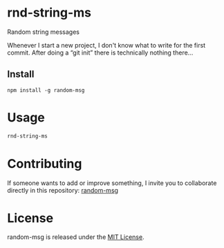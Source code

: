 # rnd-string-ms
Random string messages

Whenever I start a new project, I don't know what to write for the first commit. After doing a “git init” there is technically nothing there...

## Install

```npm
npm install -g random-msg
```

# Usage

```bash
rnd-string-ms
```

# Contributing
If someone wants to add or improve something, I invite you to collaborate directly in this repository: [random-msg](https://github.com/xPhantomhive/rnd-string-ms.git)

# License
random-msg is released under the [MIT License](https://opensource.org/licenses/MIT).